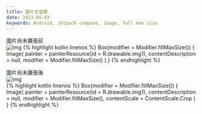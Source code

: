 ```yaml
---
title: 圖片全瑩幕
date: 2023-05-03
keywords: Android, Jetpack compose, image, full max size
---
```

圖片尚未擴張前  
![img]({{site.imgurl}}/compose/full_size_img1.png) 
{% highlight kotlin linenos %}
Box(modifier = Modifier.fillMaxSize()) {
  Image(
    painter = painterResource(id = R.drawable.img1),
    contentDescription = null,
    modifier = Modifier.fillMaxSize()
  )
 }
{% endhighlight %}
 
圖片尚未擴張後   
![img]({{site.imgurl}}/compose/full_size_img2.png)  
{% highlight kotlin linenos %}
Box(modifier = Modifier.fillMaxSize()) {
	Image(
		painter = painterResource(id = R.drawable.img1),
		contentDescription = null,
		modifier = Modifier.fillMaxSize(),
		contentScale = ContentScale.Crop
	)
}
{% endhighlight %}